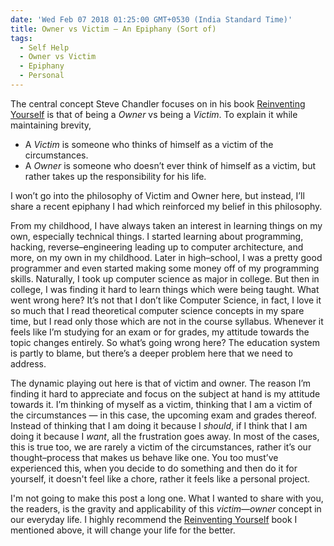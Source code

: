 ```yaml
---
date: 'Wed Feb 07 2018 01:25:00 GMT+0530 (India Standard Time)'
title: Owner vs Victim — An Epiphany (Sort of)
tags:
  - Self Help
  - Owner vs Victim
  - Epiphany
  - Personal
---
```



The central concept Steve Chandler focuses on in his book [Reinventing Yourself](https://www.goodreads.com/book/show/93360) is that of being a _Owner_ vs being a _Victim_. To explain it while maintaining brevity, 

- A _Victim_ is someone who thinks of himself as a victim of the circumstances.
- A _Owner_ is someone who doesn’t ever think of himself as a victim, but rather takes up the responsibility for his life.

I won’t go into the philosophy of Victim and Owner here, but instead, I’ll share a recent epiphany I had which reinforced my belief in this philosophy.

From my childhood, I have always taken an interest in learning things on my own, especially technical things. I started learning about programming, hacking, reverse–engineering leading up to computer architecture, and more, on my own in my childhood. Later in high–school, I was a pretty good programmer and even started making some money off of my programming skills. Naturally, I took up computer science as major in college. But then in college, I was finding it hard to learn things which were being taught. What went wrong here? It’s not that I don’t like Computer Science, in fact, I love it so much that I read theoretical computer science concepts in my spare time, but I read only those which are not in the course syllabus. Whenever it feels like I’m studying for an exam or for grades, my attitude towards the topic changes entirely. So what’s going wrong here? The education system is partly to blame, but there’s a deeper problem here that we need to address.

The dynamic playing out here is that of victim and owner. The reason I’m finding it hard to appreciate and focus on the subject at hand is my attitude towards it. I’m thinking of myself as a victim, thinking that I am a victim of the circumstances — in this case, the upcoming exam and grades thereof. Instead of thinking that I am doing it because I _should_, if I think that I am doing it because I _want_, all the frustration goes away. In most of the cases, this is true too, we are rarely a victim of the circumstances, rather it’s our thought–process that makes us behave like one. You too must’ve experienced this, when you decide to do something and then do it for yourself, it doesn't feel like a chore, rather it feels like a personal project.

I'm not going to make this post a long one. What I wanted to share with you, the readers, is the gravity and applicability of this _victim—owner_ concept in our everyday life. I highly recommend the [Reinventing Yourself](https://www.goodreads.com/book/show/93360) book I mentioned above, it will change your life for the better.

